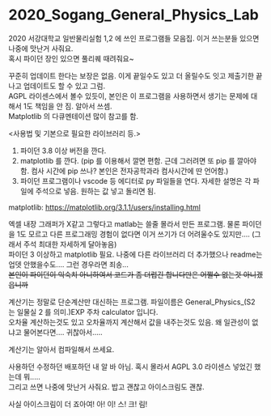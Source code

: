 # 2020_Sogang_General_Physics_Lab
2020 서강대학교 일반물리실험 1,2 에 쓰인 프로그램들 모음집. 이거 쓰는분들 있으면 나중에 맛난거 사줘요.  
혹시 파이던 장인 있으면 풀리퀘 때려줘요~   
    
꾸준히 업데이트 한다는 보장은 없음. 이게 끝일수도 있고 더 올릴수도 잇고 제출기한 끝나고 업데이트도 할 수 있고 그럼.  
AGPL 라이센스에서 볼수 있듯이, 본인은 이 프로그램을 사용하면서 생기는 문제에 대해서 1도 책임을 안 짐. 알아서 쓰셈.  
Matplotlib 의 다큐멘테이션 많이 참고를 함.  
  
<사용법 및 기본으로 필요한 라이브러리 등.>
1. 파이던 3.8 이상 버전을 깐다.
2. matplotlib 를 깐다. (pip 를 이용해서 깔면 편함. 근데 그러려면 또 pip 를 깔아야함. 컴사 시간에 pip 쓰나? 본인은 전자공학과라 컴사시간에 딴 언어함.)
3. 파이던 프로그램이나 vscode 등 에디터로 py 파일들을 연다. 자세한 설명은 각 파일에 주석으로 넣음. 원하는 값 넣고 돌리면 됨.

matplotlib: https://matplotlib.org/3.1.1/users/installing.html
  

엑셀 내장 그래퍼가 X같고 그렇다고 matlab는 쓸줄 몰라서 만든 프로그램. 
물론 파이던을 1도 모르고 다른 프로그래밍 경험이 없다면 이거 쓰기가 더 어려울수도 있지만.... (그래서 주석 최대한 자세하게 달아놓음)  
파이던 3 이상하고 matplotlib 필요. 나중에 다른 라이브러리 더 추가했으나 readme는 업뎃 안했을수도.... 그런 경우라면 죄송...  
~~본인이 파이던이 익숙치 아니하여서 코드가 좀 더럽긴 합니다만은 어쩔수 없는것 아니겠읍니까~~  
  
계산기는 정말로 단순계산만 대신하는 프로그램. 파일이름은 General_Physics_(S2 는 일물실 2 를 의미.)EXP 주차 calculator 입니다.  
오차율 계산하는것도 있고 오차율까지 계산해서 값을 내주는것도 있음. 왜 일관성이 없냐고 물어본다면.... 귀찮아서.....  

계산기는 알아서 컴파일해서 쓰세요.  

사용하던 수정하던 배포하던 내 알 바 아님. 혹시 몰라서 AGPL 3.0 라이센스 넣었긴 했는데 뭐.....   
그리고 쓰면 나중에 맛난거 사줘요. 밥고 괜찮고 아이스크림도 괜찮.   
  
사실 아이스크림이 더 죠아여! 아! 이! 스! 크! 림!  
